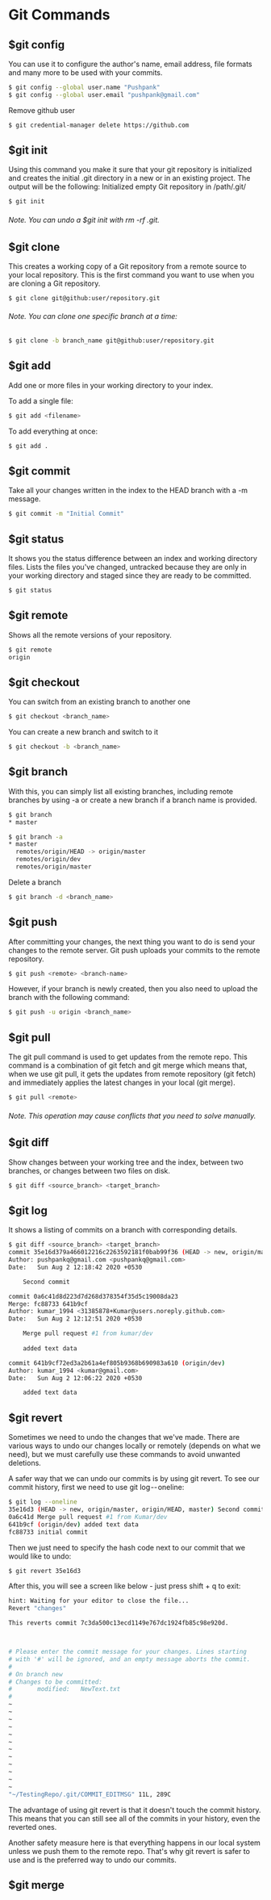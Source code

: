 # Git Commands

## $git config

You can use it to configure the author's name, email address, file formats and many more to be used with your commits.

```sh
$ git config --global user.name "Pushpank"
$ git config --global user.email "pushpank@gmail.com"
```

Remove github user

```sh
$ git credential-manager delete https://github.com
```

## $git init

Using this command you make it sure that your git repository is initialized and creates the initial .git directory in a new or in an existing project. The output will be the following:
Initialized empty Git repository in /path/.git/
```sh
$ git init
```

###### Note. You can undo a $git init with rm -rf .git.

## $git clone <path>

This creates a working copy of a Git repository from a remote source to your local repository. This is the first command you want to use when you are cloning a Git repository.

```sh
$ git clone git@github:user/repository.git
```

###### Note. You can clone one specific branch at a time:

```sh
$ git clone -b branch_name git@github:user/repository.git
```

## $git add

Add one or more files in your working directory to your index.

To add a single file:

```sh
$ git add <filename>
```

To add everything at once:

```sh
$ git add .
```

## $git commit

Take all your changes written in the index to the HEAD branch with a -m message.

```sh
$ git commit -m "Initial Commit"
```

## $git status

It shows you the status difference between an index and working directory files. Lists the files you've changed, untracked because they are only in your working directory and staged since they are ready to be committed.

```sh
$ git status
```
## $git remote

Shows all the remote versions of your repository.

```sh
$ git remote
origin
```

## $git checkout

You can switch from an existing branch to another one 

```sh
$ git checkout <branch_name>
```

You can create a new branch and switch to it

```sh
$ git checkout -b <branch_name>
```

## $git branch

With this, you can simply list all existing branches, including remote branches by using -a or create a new branch if a branch name is provided.

```sh
$ git branch
* master
```

```sh
$ git branch -a
* master
  remotes/origin/HEAD -> origin/master
  remotes/origin/dev
  remotes/origin/master
```

 Delete a branch
 
 ```sh
$ git branch -d <branch_name>
```

## $git push

After committing your changes, the next thing you want to do is send your changes to the remote server. Git push uploads your commits to the remote repository.

```sh
$ git push <remote> <branch-name>
```

However, if your branch is newly created, then you also need to upload the branch with the following command:

```sh
$ git push -u origin <branch_name>
```

## $git pull

The git pull command is used to get updates from the remote repo. This command is a combination of git fetch and git merge which means that, when we use git pull, it gets the updates from remote repository (git fetch) and immediately applies the latest changes in your local (git merge).

```sh
$ git pull <remote>
```
###### Note. This operation may cause conflicts that you need to solve manually.


## $git diff

Show changes between your working tree and the index, between two branches, or changes between two files on disk.

```sh
$ git diff <source_branch> <target_branch>
```

## $git log

It shows a listing of commits on a branch with corresponding details.

```sh
$ git diff <source_branch> <target_branch>
commit 35e16d379a466012216c2263592181f0bab99f36 (HEAD -> new, origin/master, origin/HEAD, master)
Author: pushpankq@gmail.com <pushpankq@gmail.com>
Date:   Sun Aug 2 12:18:42 2020 +0530

    Second commit

commit 0a6c41d8d223d7d268d378354f35d5c19008da23
Merge: fc88733 641b9cf
Author: kumar_1994 <31385878+Kumar@users.noreply.github.com>
Date:   Sun Aug 2 12:12:51 2020 +0530

    Merge pull request #1 from kumar/dev
    
    added text data

commit 641b9cf72ed3a2b61a4ef805b9368b690983a610 (origin/dev)
Author: kumar_1994 <kumar@gmail.com>
Date:   Sun Aug 2 12:06:22 2020 +0530

    added text data
```

## $git revert

Sometimes we need to undo the changes that we've made. There are various ways to undo our changes locally or remotely (depends on what we need), but we must carefully use these commands to avoid unwanted deletions.

A safer way that we can undo our commits is by using git revert. To see our commit history, first we need to use git log -- oneline:

```sh
$ git log --oneline 
35e16d3 (HEAD -> new, origin/master, origin/HEAD, master) Second commit
0a6c41d Merge pull request #1 from Kumar/dev
641b9cf (origin/dev) added text data
fc88733 initial commit
```

Then we just need to specify the hash code next to our commit that we would like to undo:

```sh
$ git revert 35e16d3 
```

After this, you will see a screen like below - just press shift + q to exit:

```sh
hint: Waiting for your editor to close the file... 
Revert "changes"

This reverts commit 7c3da500c13ecd1149e767dc1924fb85c98e920d.



# Please enter the commit message for your changes. Lines starting
# with '#' will be ignored, and an empty message aborts the commit.
#
# On branch new
# Changes to be committed:
#       modified:   NewText.txt
#
~                                                                               
~                                                                               
~                                                                               
~                                                                               
~                                                                               
~                                                                               
~                                                                               
~                                                                               
~                                                                               
~                                                                               
~                                                                               
~                                                                               
"~/TestingRepo/.git/COMMIT_EDITMSG" 11L, 289C
```

The advantage of using git revert is that it doesn't touch the commit history. This means that you can still see all of the commits in your history, even the reverted ones. 

Another safety measure here is that everything happens in our local system unless we push them to the remote repo. That's why git revert is safer to use and is the preferred way to undo our commits.

## $git merge

